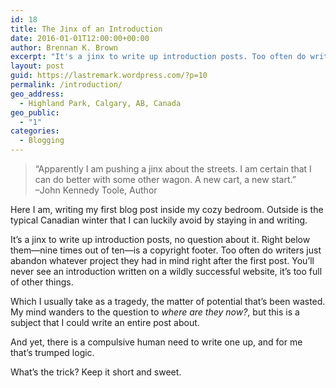 ```yaml
---
id: 18
title: The Jinx of an Introduction
date: 2016-01-01T12:00:00+00:00
author: Brennan K. Brown
excerpt: "It's a jinx to write up introduction posts. Too often do writers just abandon whatever project they had in mind right after the first post."
layout: post
guid: https://lastremark.wordpress.com/?p=10
permalink: /introduction/
geo_address:
  - Highland Park, Calgary, AB, Canada
geo_public:
  - "1"
categories:
  - Blogging
---
```

> &#8220;Apparently I am pushing a jinx about the streets. I am certain that I can do better with some other wagon. A new cart, a new start.&#8221;  
> &#8211;John Kennedy Toole, Author

Here I am, writing my first blog post inside my cozy bedroom. Outside is the typical Canadian winter that I can luckily avoid by staying in and writing.

It&#8217;s a jinx to write up introduction posts, no question about it. Right below them<span class="_Tgc">—</span>nine times out of ten<span class="_Tgc">—</span>is a copyright footer. Too often do writers just abandon whatever project they had in mind right after the first post. You&#8217;ll never see an introduction written on a wildly successful website, it&#8217;s too full of other things.

<!--more-->

Which I usually take as a tragedy, the matter of potential that&#8217;s been wasted. My mind wanders to the question to _where are they now?_, but this is a subject that I could write an entire post about.

And yet, there is a compulsive human need to write one up, and for me that&#8217;s trumped logic.

What&#8217;s the trick? Keep it short and sweet.
